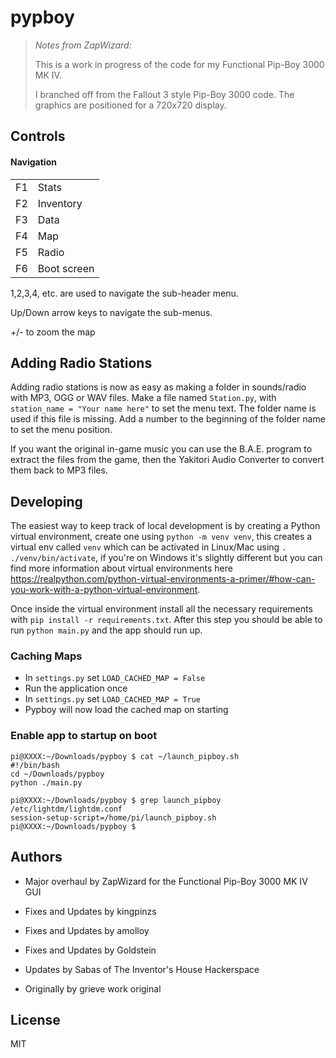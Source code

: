 # pypboy

> _Notes from ZapWizard:_
>
> This is a work in progress of the code for my Functional Pip-Boy 3000 MK IV.
>
> I branched off from the Fallout 3 style Pip-Boy 3000 code.
> The graphics are positioned for a 720x720 display.

## Controls

#### Navigation

|     |             |
| --- | ----------- |
| F1  | Stats       |
| F2  | Inventory   |
| F3  | Data        |
| F4  | Map         |
| F5  | Radio       |
| F6  | Boot screen |

1,2,3,4, etc. are used to navigate the sub-header menu.

Up/Down arrow keys to navigate the sub-menus.

+/- to zoom the map

## Adding Radio Stations

Adding radio stations is now as easy as making a folder in sounds/radio with MP3, OGG or WAV files.
Make a file named `Station.py`, with `station_name = "Your name here"` to set the menu text. The folder name is used if this file is missing.
Add a number to the beginning of the folder name to set the menu position.

If you want the original in-game music you can use the B.A.E. program to extract the files from the game, then the Yakitori Audio Converter to convert them back to MP3 files.

## Developing

The easiest way to keep track of local development is by creating a Python virtual environment, create one using `python -m venv venv`, this creates a virtual env called `venv` which can be activated in Linux/Mac using `. ./venv/bin/activate`, if you're on Windows it's slightly different but you can find more information about virtual environments here https://realpython.com/python-virtual-environments-a-primer/#how-can-you-work-with-a-python-virtual-environment.

Once inside the virtual environment install all the necessary requirements with `pip install -r requirements.txt`. After this step you should be able to run `python main.py` and the app should run up.

### Caching Maps

- In `settings.py` set `LOAD_CACHED_MAP = False`
- Run the application once
- In `settings.py` set `LOAD_CACHED_MAP = True`
- Pypboy will now load the cached map on starting

### Enable app to startup on boot

```
pi@XXXX:~/Downloads/pypboy $ cat ~/launch_pipboy.sh
#!/bin/bash
cd ~/Downloads/pypboy
python ./main.py

pi@XXXX:~/Downloads/pypboy $ grep launch_pipboy /etc/lightdm/lightdm.conf
session-setup-script=/home/pi/launch_pipboy.sh
pi@XXXX:~/Downloads/pypboy $
```

## Authors

- Major overhaul by ZapWizard for the Functional Pip-Boy 3000 MK IV GUI

- Fixes and Updates by kingpinzs

- Fixes and Updates by amolloy

- Fixes and Updates by Goldstein

- Updates by Sabas of The Inventor's House Hackerspace

- Originally by grieve work original<br>

## License

MIT
